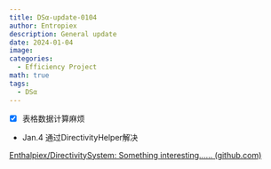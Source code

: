 ```yaml
---
title: DSα-update-0104
author: Entropiex
description: General update
date: 2024-01-04
image: 
categories:
  - Efficiency Project
math: true
tags:
  - DSα
---
```

- [x] 表格数据计算麻烦
- Jan.4 通过DirectivityHelper解决

[Enthalpiex/DirectivitySystem: Something interesting...... (github.com)](https://github.com/Enthalpiex/DirectivitySystem)